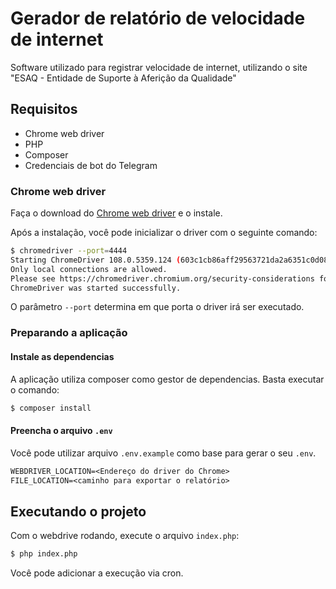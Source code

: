 # Gerador de relatório de velocidade de internet
Software utilizado para registrar velocidade de internet, utilizando o site "ESAQ - Entidade de Suporte à Aferição da Qualidade"

## Requisitos 
- Chrome web driver
- PHP
- Composer
- Credenciais de bot do Telegram

### Chrome web driver
Faça o download do [Chrome web driver](https://chromedriver.chromium.org/downloads) e o instale.

Após a instalação, você pode inicializar o driver com o seguinte comando:

```sh
$ chromedriver --port=4444
Starting ChromeDriver 108.0.5359.124 (603c1cb86aff29563721da2a6351c0d08865350d-refs/branch-heads/5359@{#1179}) on port 4444
Only local connections are allowed.
Please see https://chromedriver.chromium.org/security-considerations for suggestions on keeping ChromeDriver safe.
ChromeDriver was started successfully.
```
O parâmetro `--port` determina em que porta o driver irá ser executado.

### Preparando a aplicação

#### Instale as dependencias
A aplicação utiliza composer como gestor de dependencias. Basta executar o comando:

```sh
$ composer install
```

#### Preencha o arquivo `.env`
Você pode utilizar  arquivo `.env.example` como base para gerar o seu `.env`.

```txt
WEBDRIVER_LOCATION=<Endereço do driver do Chrome>
FILE_LOCATION=<caminho para exportar o relatório>
```

## Executando o projeto
Com o webdrive rodando, execute o arquivo `index.php`:

```sh
$ php index.php
```

Você pode adicionar a execução via cron.
